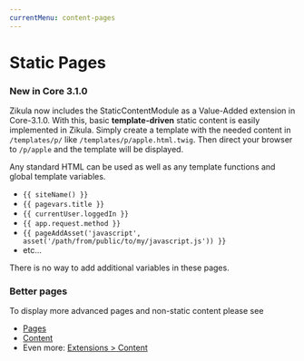 ```yaml
---
currentMenu: content-pages
---
```

# Static Pages

### New in Core 3.1.0

Zikula now includes the StaticContentModule as a Value-Added extension in Core-3.1.0.
With this, basic **template-driven** static content is easily implemented in Zikula.
Simply create a template with the needed content in `/templates/p/` like `/templates/p/apple.html.twig`.
Then direct your browser to `/p/apple` and the template will be displayed.

Any standard HTML can be used as well as any template functions and global template variables. 

- `{{ siteName() }}`
- `{{ pagevars.title }}`
- `{{ currentUser.loggedIn }}`
- `{{ app.request.method }}`
- `{{ pageAddAsset('javascript', asset('/path/from/public/to/my/javascript.js')) }}`
- etc...

There is no way to add additional variables in these pages.

### Better pages

To display more advanced pages and non-static content please see

- [Pages](https://github.com/zikula-modules/Pages)
- [Content](https://github.com/zikula-modules/Content)
- Even more: [Extensions > Content](../Extensions/Content.md)
